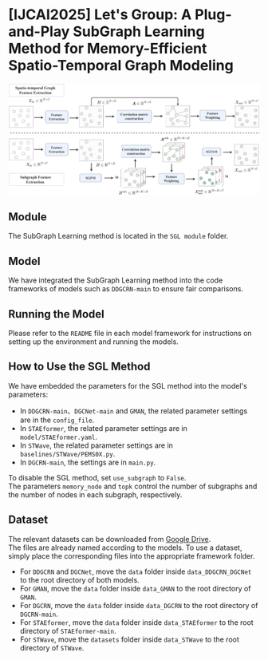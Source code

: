 # [IJCAI2025] Let's Group: A Plug-and-Play SubGraph Learning Method for Memory-Efficient Spatio-Temporal Graph Modeling

![Local Image](picture/finalv3.jpg "This is a local image")

## Module  
The SubGraph Learning method is located in the `SGL module` folder.

## Model  
We have integrated the SubGraph Learning method into the code frameworks of models such as `DDGCRN-main` to ensure fair comparisons.

## Running the Model  
Please refer to the `README` file in each model framework for instructions on setting up the environment and running the models.

## How to Use the SGL Method  
We have embedded the parameters for the SGL method into the model's parameters:  
- In `DDGCRN-main`、`DGCNet-main` and `GMAN`, the related parameter settings are in the `config_file`.  
- In `STAEformer`, the related parameter settings are in `model/STAEformer.yaml`.  
- In `STWave`, the related parameter settings are in `baselines/STWave/PEMS0X.py`.
- In `DGCRN-main`, the settings are in `main.py`.

To disable the SGL method, set `use_subgraph` to `False`.  
The parameters `memory_node` and `topk` control the number of subgraphs and the number of nodes in each subgraph, respectively.

## Dataset
The relevant datasets can be downloaded from [Google Drive](https://drive.google.com/file/d/1xEoy-mwHeql5Ew_mmdQMGn34019iI-4I/view?usp=sharing).  
The files are already named according to the models. To use a dataset, simply place the corresponding files into the appropriate framework folder.

- For `DDGCRN` and `DGCNet`, move the `data` folder inside `data_DDGCRN_DGCNet` to the root directory of both models.  
- For `GMAN`, move the `data` folder inside `data_GMAN` to the root directory of `GMAN`.  
- For `DGCRN`, move the `data` folder inside `data_DGCRN` to the root directory of `DGCRN-main`.  
- For `STAEformer`, move the `data` folder inside `data_STAEformer` to the root directory of `STAEformer-main`.  
- For `STWave`, move the `datasets` folder inside `data_STWave` to the root directory of `STWave`.

